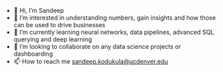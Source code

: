 - 👋 Hi, I’m Sandeep
- 👀 I’m interested in understanding numbers, gain insights and how those can be used to drive businesses
- 🌱 I’m currently learning neural networks, data pipelines, advanced SQL querying and deep learning
- 💞️ I’m looking to collaborate on any data science projects or dashboarding
- 📫 How to reach me sandeep.kodukula@ucdenver.edu

<!---
kodukusa/kodukusa is a ✨ special ✨ repository because its `README.md` (this file) appears on your GitHub profile.
You can click the Preview link to take a look at your changes.
--->
